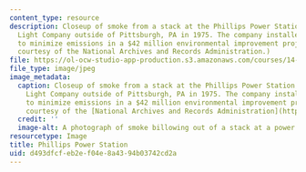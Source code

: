 ```yaml
---
content_type: resource
description: Closeup of smoke from a stack at the Phillips Power Station of the Duquesne
  Light Company outside of Pittsburgh, PA in 1975. The company installed wet scrubbers
  to minimize emissions in a $42 million environmental improvement project. (Image
  courtesy of the National Archives and Records Administration.)
file: https://ol-ocw-studio-app-production.s3.amazonaws.com/courses/14-475-environmental-economics-and-government-responses-to-market-failure-spring-2005/d493dfcfeb2ef04e8a4394b03742cd2a_14-475s05.jpg
file_type: image/jpeg
image_metadata:
  caption: Closeup of smoke from a stack at the Phillips Power Station of the Duquesne
    Light Company outside of Pittsburgh, PA in 1975. The company installed wet scrubbers
    to minimize emissions in a $42 million environmental improvement project. (Image
    courtesy of the [National Archives and Records Administration](http://www.archives.gov/).)
  credit: ''
  image-alt: A photograph of smoke billowing out of a stack at a power station.
resourcetype: Image
title: Phillips Power Station
uid: d493dfcf-eb2e-f04e-8a43-94b03742cd2a
---
```


